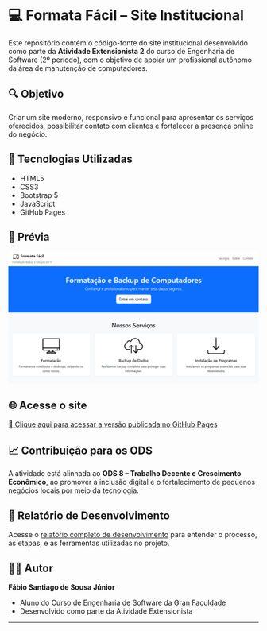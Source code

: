 # 💻 Formata Fácil – Site Institucional

Este repositório contém o código-fonte do site institucional desenvolvido como parte da **Atividade Extensionista 2** do curso de Engenharia de Software (2º período), com o objetivo de apoiar um profissional autônomo da área de manutenção de computadores.

## 🔍 Objetivo

Criar um site moderno, responsivo e funcional para apresentar os serviços oferecidos, possibilitar contato com clientes e fortalecer a presença online do negócio.

## 🚀 Tecnologias Utilizadas

- HTML5
- CSS3
- Bootstrap 5
- JavaScript
- GitHub Pages

## 📸 Prévia

![Prévia do site](img/preview.png)

## 🌐 Acesse o site

[🔗 Clique aqui para acessar a versão publicada no GitHub Pages](https://ssantiago121.github.io/formata-facil/)  

## 📈 Contribuição para os ODS

A atividade está alinhada ao **ODS 8 – Trabalho Decente e Crescimento Econômico**, ao promover a inclusão digital e o fortalecimento de pequenos negócios locais por meio da tecnologia.

## 📘 Relatório de Desenvolvimento

Acesse o [relatório completo de desenvolvimento](RELATORIO.md) para entender o processo, as etapas, e as ferramentas utilizadas no projeto.

## 👨‍💻 Autor

**Fábio Santiago de Sousa Júnior**  
 - Aluno do Curso de Engenharia de Software da [Gran Faculdade](https://faculdade.grancursosonline.com.br/)
 - Desenvolvido como parte da Atividade Extensionista

---

